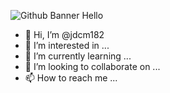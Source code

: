 ![Github Banner Hello](https://user-images.githubusercontent.com/2494062/202928686-7c70bd9f-ba6a-4b84-a07b-737f97c38802.jpg)


- 👋 Hi, I’m @jdcm182
- 👀 I’m interested in ...
- 🌱 I’m currently learning ...
- 💞️ I’m looking to collaborate on ...
- 📫 How to reach me ...

<!---
jdcm182/jdcm182 is a ✨ special ✨ repository because its `README.md` (this file) appears on your GitHub profile.
You can click the Preview link to take a look at your changes.
--->
